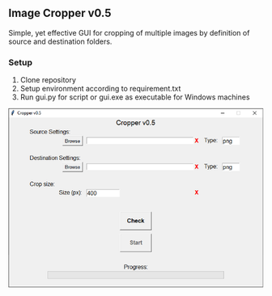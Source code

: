 ## Image Cropper v0.5

Simple, yet effective GUI for cropping of multiple
images by definition of source and destination folders.

### Setup
    
1. Clone repository
2. Setup environment according to requirement.txt
3. Run gui.py for script or gui.exe as executable for Windows machines

![alt text](images/screen_shot.png "Title")

    
